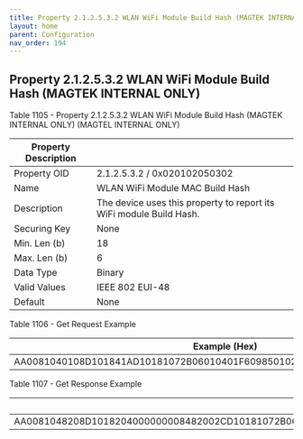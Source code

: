 ```yaml
---
title: Property 2.1.2.5.3.2 WLAN WiFi Module Build Hash (MAGTEK INTERNAL ONLY)
layout: home
parent: Configuration
nav_order: 194
---
```


## Property 2.1.2.5.3.2 WLAN WiFi Module Build Hash (MAGTEK INTERNAL ONLY)

Table 1105 - Property 2.1.2.5.3.2 WLAN WiFi Module Build Hash (MAGTEK
INTERNAL ONLY) (MAGTEL INTERNAL ONLY)

| Property Description |  |
|----|----|
| Property OID | 2.1.2.5.3.2 / 0x020102050302 |
| Name | WLAN WiFi Module MAC Build Hash |
| Description | The device uses this property to report its WiFi module Build Hash. |
| Securing Key | None |
| Min. Len (b) | 18 |
| Max. Len (b) | 6 |
| Data Type | Binary |
| Valid Values | IEEE 802 EUI-48 |
| Default | None |

Table 1106 - Get Request Example

| Example (Hex)                                                            |
|--------------------------------------------------------------------------|
| AA0081040108D101841AD10181072B06010401F609850102890AE108E206E504E302C200 |

Table 1107 - Get Response Example

| Example (Hex) |
|----|
| AA0081048208D1018204000000008482002CD10181072B06010401F609850102891CE11AE218E516E314C212623233626639333900000000000000000000 |

##